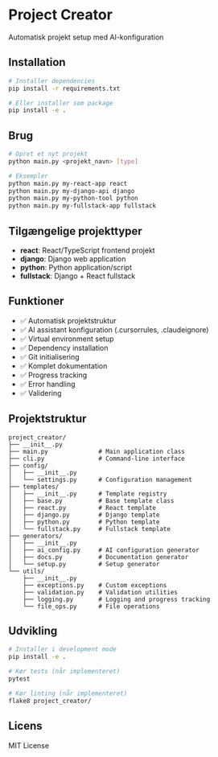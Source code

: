 # Project Creator

Automatisk projekt setup med AI-konfiguration

## Installation

```bash
# Installer dependencies
pip install -r requirements.txt

# Eller installer som package
pip install -e .
```

## Brug

```bash
# Opret et nyt projekt
python main.py <projekt_navn> [type]

# Eksempler
python main.py my-react-app react
python main.py my-django-api django
python main.py my-python-tool python
python main.py my-fullstack-app fullstack
```

## Tilgængelige projekttyper

- **react**: React/TypeScript frontend projekt
- **django**: Django web application
- **python**: Python application/script
- **fullstack**: Django + React fullstack

## Funktioner

- ✅ Automatisk projektstruktur
- ✅ AI assistant konfiguration (.cursorrules, .claudeignore)
- ✅ Virtual environment setup
- ✅ Dependency installation
- ✅ Git initialisering
- ✅ Komplet dokumentation
- ✅ Progress tracking
- ✅ Error handling
- ✅ Validering

## Projektstruktur

```
project_creator/
├── __init__.py
├── main.py              # Main application class
├── cli.py               # Command-line interface
├── config/
│   ├── __init__.py
│   └── settings.py      # Configuration management
├── templates/
│   ├── __init__.py      # Template registry
│   ├── base.py          # Base template class
│   ├── react.py         # React template
│   ├── django.py        # Django template
│   ├── python.py        # Python template
│   └── fullstack.py     # Fullstack template
├── generators/
│   ├── __init__.py
│   ├── ai_config.py     # AI configuration generator
│   ├── docs.py          # Documentation generator
│   └── setup.py         # Setup generator
└── utils/
    ├── __init__.py
    ├── exceptions.py    # Custom exceptions
    ├── validation.py    # Validation utilities
    ├── logging.py       # Logging and progress tracking
    └── file_ops.py      # File operations
```

## Udvikling

```bash
# Installer i development mode
pip install -e .

# Kør tests (når implementeret)
pytest

# Kør linting (når implementeret)
flake8 project_creator/
```

## Licens

MIT License

